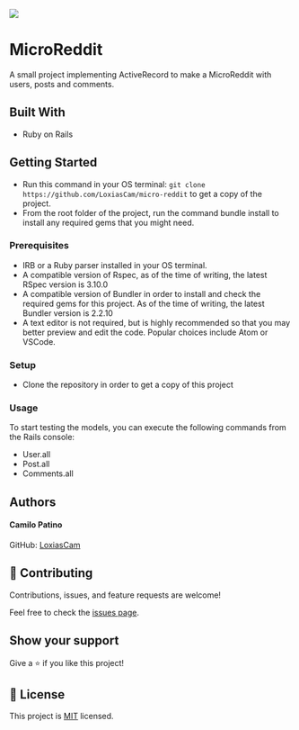 ![](https://img.shields.io/badge/Microverse-blueviolet)

# MicroReddit
A small project implementing ActiveRecord to make a MicroReddit with users, posts and comments.


## Built With

- Ruby on Rails


## Getting Started

- Run this command in your OS terminal: `git clone https://github.com/LoxiasCam/micro-reddit` to get a copy of the project.
- From the root folder of the project, run the command bundle install to install any required gems that you might need.

### Prerequisites

* IRB or a Ruby parser installed in your OS terminal.
* A compatible version of Rspec, as of the time of writing, the latest RSpec version is 3.10.0
* A compatible version of Bundler in order to install and check the required gems for this project. As of the time of writing, the latest Bundler version is 2.2.10
* A text editor is not required, but is highly recommended so that you may better preview and edit the code. Popular choices include Atom or VSCode.

### Setup

* Clone the repository in order to get a copy of this project

### Usage
To start testing the models, you can execute the following commands from the Rails console:

*   User.all
*   Post.all
*   Comments.all

## Authors

#### Camilo Patino
GitHub: [LoxiasCam](https://github.com/LoxiasCam)

## 🤝 Contributing

Contributions, issues, and feature requests are welcome!

Feel free to check the [issues page](https://github.com/LoxiasCam/directoryCapstone/issues).

## Show your support

Give a ⭐️ if you like this project!

## 📝 License

This project is [MIT](LICENSE) licensed.
